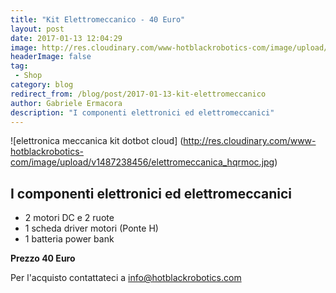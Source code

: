 ```yaml
---
title: "Kit Elettromeccanico - 40 Euro"
layout: post
date: 2017-01-13 12:04:29
image: http://res.cloudinary.com/www-hotblackrobotics-com/image/upload/v1487238456/elettromeccanica_hqrmoc.jpg
headerImage: false
tag: 
 - Shop
category: blog
redirect_from: /blog/post/2017-01-13-kit-elettromeccanico
author: Gabriele Ermacora
description: "I componenti elettronici ed elettromeccanici"
---
```


![elettronica meccanica kit dotbot cloud] (http://res.cloudinary.com/www-hotblackrobotics-com/image/upload/v1487238456/elettromeccanica_hqrmoc.jpg)

## I componenti elettronici ed elettromeccanici ##

*  2 motori DC e  2 ruote 
*  1 scheda driver motori (Ponte H)
*  1 batteria power bank 

**Prezzo 40 Euro** 

Per l'acquisto contattateci a info@hotblackrobotics.com 